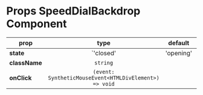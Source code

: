 # Props SpeedDialBackdrop Component

prop|type|default|required|description
---- | :----: | :-------: | :--------: | -----------
**state** | `'closed' | 'opening' | 'opened' | 'closing'` | | ✔ | detailed current state of the speed dial (also correct in controlled mode) |
**className** | `string` | | ✔ |  
**onClick** | `(event: SyntheticMouseEvent<HTMLDivElement>) => void` | | ✔ | |
